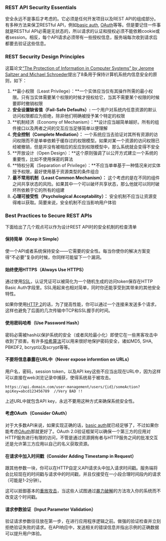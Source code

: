 ### REST API Security Essentials

安全永远不是事后才考虑的。它必须是任何开发项目以及REST API的组成部分。有多种方法来保卫RESTful API，例如[basic auth](http://howtodoinjava.com/resteasy/jax-rs-resteasy-basic-authentication-and-authorization-tutorial/), [OAuth](https://oauth.net/)等等。但是要记住一件事就是RESTful API必需是无状态的，所以请求的认证和授权必须不能依赖cookie或者session。相反，每个API请求必须带有一些授权信息，服务端每次收到请求后都要去验证这些信息。

### REST Security Design Principles

这篇论文[“The Protection of Information in Computer Systems” by Jerome Saltzer and Michael Schroeder](http://web.mit.edu/Saltzer/www/publications/protection/)提出了8条用于保持计算机系统内信息安全的原则，如下：

1. **最小权限（Least Privilege）：**一个实体应当仅有其操作所需的最小权限。只有当实体需要某个权限的时候才授权给它，当其不需要某个权限的时候要即时撤销权限
2. **安全设置缺省值（Fail-Safe Defaults）:**  一个用户对系统内任意资源的默认访问权限都应为拒绝，除非他们明确被授予某个特定的权限
3. **机制经济（Economy of Mechanism）：**设计应当越简单越好。所有的组件接口以及两者之间的交互应当足够简单以便理解
4. **完全控制（Complete Mediation）：** 一个系统应当去验证对其所有资源的访问权限而不是单单依赖于缓存过的权限模型。如果对某一个资源的访问权限已经被撤销，但是并没有被相应的反应到权限模型中，那么系统就会变得不安全
5. **开放设计（Open Design）：**这个原则强调了以公开方式建立一个系统的重要性，比如不使用保密的算法
6. **特权分离（Separation of Privilege）：**不应当单单基于一种情况来对实体授予权限，最好使用基于资源类型的条件组合
7. **最不常用机制（Least Common Mechanism）：** 这个考虑的是在不同的组件之间共享状态的风险。如果其中一个可以破坏共享状态，那么他就可以同时破坏所依赖于它的所有的组建
8. **心理可接受性（Psychological Acceptability）：** 安全机制不应当让资源变得难以获取。简要来说，安全机制不应当影响用户体验

### Best Practices to Secure REST APIs

下面给出了几个观点可以作为设计REST API时的安全机制的检查清单

#### 保持简单（Keep it Simple）

使一个API或者系统保持安全——它需要的安全性。每当你使你的解决方案变得“不必要”复杂的时候，你同样可能留下一个漏洞。

#### 始终使用HTTPS（Always Use HTTPS）

通过使用[SSL](https://www.digicert.com/ssl.htm)，认证凭证可以被简化为一个随机生成的访问token保存在HTTP Basic Auth字段里。SSL用起来也相对简单，同时你还能享受到其带来的其他安全特性。

如果你使用[HTTP 2](https://http2.github.io/)的话，为了提高性能，你可以通过一个连接来发送多个请求，这样也避免了后面的几次传输中TCP和SSL握手的时间。

#### 使用密码哈希（Use Password Hash）

密码必需被hash以保护系统的安全（或者风险最小化）即使它在一些黑客攻击中收到了损害。有许多[哈希算法](https://howtodoinjava.com/security/how-to-generate-secure-password-hash-md5-sha-pbkdf2-bcrypt-examples/)可以用来很好地保护密码安全，诸如MD5, SHA, PBKDF2, bcrypt以及scrypt等等。

#### 不要将信息暴露在URL中（Never expose informtion on URLs）

用户名，密码，session token，以及API key这些不应当出现在URL中，因为这样可以直接在web浏览记录中捕获，使得系统易于被攻击。

```
https://api.domain.com/user-management/users/{id}/someAction?apiKey=abcd123456789  //Very BAD !!
```

上述URL中就包含API key，永远不要用这种方式来确保系统安全性。

#### 考虑OAuth（Consider OAuth）

对于大多数API来说，如果实现正确的话，[basic auth](https://en.wikipedia.org/wiki/Basic_access_authentication)就已经足够了，不过如果你能考虑[OAuth](https://tools.ietf.org/html/rfc6749)那就更好了。OAuth 2.0验证框架可以确保一个第三方的应用对HTTP服务进行有限的访问，不管是通过资源拥有者与HTTP服务之间的批准交互还是允许第三方应用以自己的名义获取资源。

#### 在请求中加入时间戳（Consider Adding Timestamp in Request）

跟其他参数一块，你可以在HTTP自定义API请求头中加入请求时间戳。服务端将会比较现在的时间戳与请求中的时间戳，并且仅接受在一小段合理时间段内的请求（可能是1-2分钟）。

这可以抵御基本的[重放攻击](https://en.wikipedia.org/wiki/Replay_attack)，当这些人试图通过[暴力破解](https://en.wikipedia.org/wiki/Brute-force_attack)的方法攻入你的系统而不改变这个时间戳。

#### 请求参数验证（Input Parameter Validation）

验证请求参数往往放在第一步，在进行应用程序逻辑之前。做强的验证检查并立刻拒绝验证失败的请求。在API响应中，发送相关的错误信息并指出示例的正确数据可以提升用户体验。
